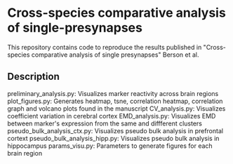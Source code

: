 # Cross-species comparative analysis of single-presynapses



This repository contains code to reproduce the results published in "Cross-species comparative analysis of single presynapses" Berson et al.

## Description

preliminary_analysis.py: Visualizes marker reactivity across brain regions
plot_figures.py: Generates heatmap, tsne, correlation heatmap, correlation graph and volcano plots found in the manuscript
CV_analysis.py: Visualizes coefficient variation in cerebral cortex
EMD_analysis.py: Visualizes EMD between marker's expression from the same and diffferent clusters
pseudo_bulk_analysis_ctx.py: Visualizes pseudo bulk analysis in prefrontal cortext
pseudo_bulk_analysis_hipp.py: Visualizes pseudo bulk analysis in hippocampus
params_visu.py: Parameters to generate figures for each brain region





